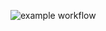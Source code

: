 ![example workflow](https://github.com/gnevan/hl_pytest/actions/workflows/learn-actions.yml/badge.svg)